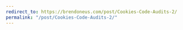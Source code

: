 ```yaml
---
redirect_to: https://brendoneus.com/post/Cookies-Code-Audits-2/
permalink: "/post/Cookies-Code-Audits-2/"
---
```


